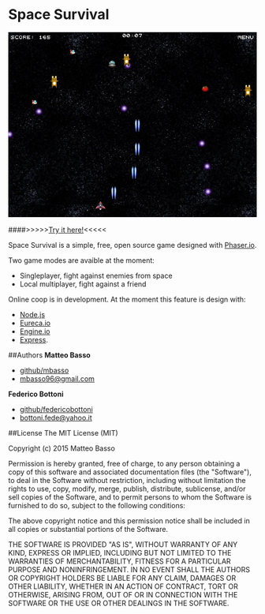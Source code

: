 # Space Survival

![alt tag](https://github.com/mbasso/spaceSurvival/blob/master/screenshot.jpg)

####>>>>>[Try it here!](http://spacesurvival.teamturkeys.com/)<<<<<

Space Survival is a simple, free, open source game designed with [Phaser.io](http://phaser.io/).

Two game modes are avaible at the moment:
- Singleplayer, fight against enemies from space
- Local multiplayer, fight against a friend

Online coop is in development.
At the moment this feature is design with:
- [Node.js](https://nodejs.org)
- [Eureca.io](http://eureca.io/)
- [Engine.io](https://github.com/socketio/engine.io)
- [Express](http://expressjs.com/).

##Authors
**Matteo Basso**
- [github/mbasso](https://github.com/mbasso)
- [mbasso96@gmail.com](mailto:mbasso96@gmail.com)

**Federico Bottoni**
- [github/federicobottoni](https://github.com/federicobottoni)
- [bottoni.fede@yahoo.it](mailto:bottoni.fede@yahoo.it)

##License
The MIT License (MIT)

Copyright (c) 2015 Matteo Basso

Permission is hereby granted, free of charge, to any person obtaining a copy
of this software and associated documentation files (the "Software"), to deal
in the Software without restriction, including without limitation the rights
to use, copy, modify, merge, publish, distribute, sublicense, and/or sell
copies of the Software, and to permit persons to whom the Software is
furnished to do so, subject to the following conditions:

The above copyright notice and this permission notice shall be included in all
copies or substantial portions of the Software.

THE SOFTWARE IS PROVIDED "AS IS", WITHOUT WARRANTY OF ANY KIND, EXPRESS OR
IMPLIED, INCLUDING BUT NOT LIMITED TO THE WARRANTIES OF MERCHANTABILITY,
FITNESS FOR A PARTICULAR PURPOSE AND NONINFRINGEMENT. IN NO EVENT SHALL THE
AUTHORS OR COPYRIGHT HOLDERS BE LIABLE FOR ANY CLAIM, DAMAGES OR OTHER
LIABILITY, WHETHER IN AN ACTION OF CONTRACT, TORT OR OTHERWISE, ARISING FROM,
OUT OF OR IN CONNECTION WITH THE SOFTWARE OR THE USE OR OTHER DEALINGS IN THE
SOFTWARE.
